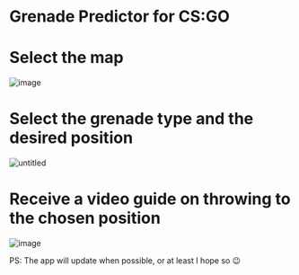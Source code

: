 # Grenade Predictor for CS:GO

# Select the map
![image](https://github.com/CreVL/flutter_csgo_grenades_app/assets/91658458/4e76782c-5264-4012-a6f0-a06e0ea99e94)
# Select the grenade type and the desired position
![untitled](https://github.com/CreVL/flutter_csgo_grenades_app/assets/91658458/59fce937-d9b7-4862-9f6a-c6c0dd377367)

# Receive a video guide on throwing to the chosen position
![image](https://github.com/CreVL/flutter_csgo_grenades_app/assets/91658458/0f3cd52f-efa0-42ad-b68e-5f80ff5ad9c6)

PS: The app will update when possible, or at least I hope so 😉
